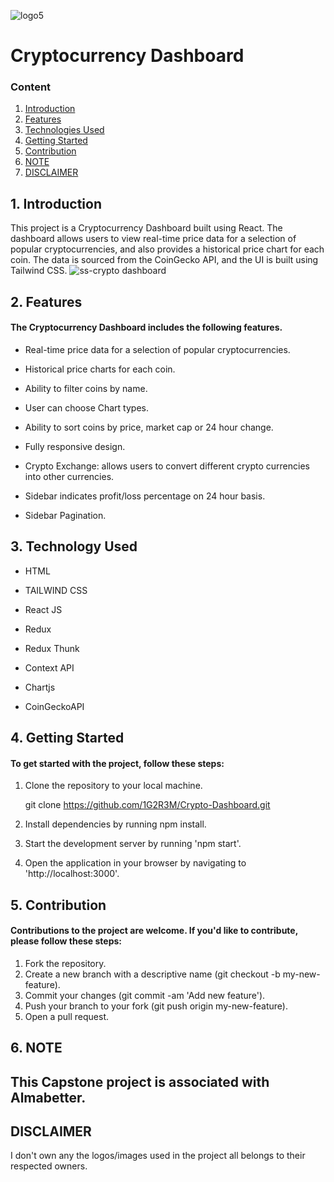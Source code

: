 ![logo5](https://user-images.githubusercontent.com/108121425/235422271-053280ae-6fdf-47ba-95f1-38c66dd84819.png)

# Cryptocurrency Dashboard


### Content

1. [Introduction](https://github.com/1G2R3M/Crypto-Dashboard/edit/main/README.md#1-introduction)
2. [Features](https://github.com/1G2R3M/Crypto-Dashboard/edit/main/README.md#2-features)
3. [Technologies Used](https://github.com/1G2R3M/Crypto-Dashboard/edit/main/README.md#3-technology-used)
4. [Getting Started](https://github.com/1G2R3M/Crypto-Dashboard#4-getting-started)
5. [Contribution](https://github.com/1G2R3M/Crypto-Dashboard/edit/main/README.md#5-contribution)
6. [NOTE](https://github.com/1G2R3M/Crypto-Dashboard/edit/main/README.md#6-note)
7. [DISCLAIMER](https://github.com/1G2R3M/Crypto-Dashboard/edit/main/README.md#disclaimer)


## 1. Introduction
This project is a Cryptocurrency Dashboard built using React. The dashboard allows users to view real-time price data for a selection of popular cryptocurrencies, and also provides a historical price chart for each coin. The data is sourced from the CoinGecko API, and the UI is built using Tailwind CSS.
![ss-crypto dashboard](https://user-images.githubusercontent.com/108121425/235422680-4a80d0a2-9219-4afa-85e0-198216e1c076.png)

## 2. Features

#### The Cryptocurrency Dashboard includes the following features.

* Real-time price data for a selection of popular cryptocurrencies.

* Historical price charts for each coin.

* Ability to filter coins by name.

* User can choose Chart types.

* Ability to sort coins by price, market cap or 24 hour change.

* Fully responsive design.

* Crypto Exchange: allows users to convert different crypto currencies into other currencies.

* Sidebar indicates profit/loss percentage on 24 hour basis.

* Sidebar Pagination.

## 3. Technology Used

* HTML

* TAILWIND CSS

* React JS

* Redux 

* Redux Thunk

* Context API

* Chartjs

* CoinGeckoAPI

## 4. Getting Started

#### To get started with the project, follow these steps:

1. Clone the repository to your local machine.

     git clone https://github.com/1G2R3M/Crypto-Dashboard.git

2. Install dependencies by running npm install.

3. Start the development server by running 'npm start'.

4. Open the application in your browser by navigating to 'http://localhost:3000'.

## 5. Contribution

#### Contributions to the project are welcome. If you'd like to contribute, please follow these steps:

1. Fork the repository.
2. Create a new branch with a descriptive name (git checkout -b my-new-feature).
3. Commit your changes (git commit -am 'Add new feature').
4. Push your branch to your fork (git push origin my-new-feature).
5. Open a pull request.

## 6. NOTE

## This Capstone project is associated with Almabetter.

## DISCLAIMER

I don't own any the logos/images used in the project all belongs to their respected owners.









